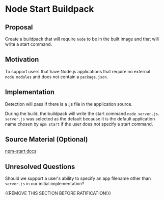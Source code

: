 # Node Start Buildpack

## Proposal

Create a buildpack that will require `node` to be in the built image and that will write a start command.

## Motivation

To support users that have Node.js applications that require no external `node modules` and does not contain a `package.json`.

## Implementation

Detection will pass if there is a .js file in the application source.

During the build, the buildpack will write the start command `node server.js`. `server.js` was selected as the default because it is the default application name chosen by `npm start` if the user does not specify a start command.

## Source Material (Optional)

[npm-start docs](https://docs.npmjs.com/cli/start.html)

## Unresolved Questions

Should we support a user's ability to specify an app filename other than `server.js` in our initial implementation?

{{REMOVE THIS SECTION BEFORE RATIFICATION!}}
